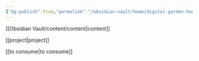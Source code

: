 ```yaml
---
{"dg-publish":true,"permalink":"/obsidian-vault/home/digital-garden-home/","tags":["gardenEntry"],"noteIcon":""}
---
```


[[Obsidian Vault/content/content\|content]]

[[project\|project]]

[[to consume\|to consume]]






